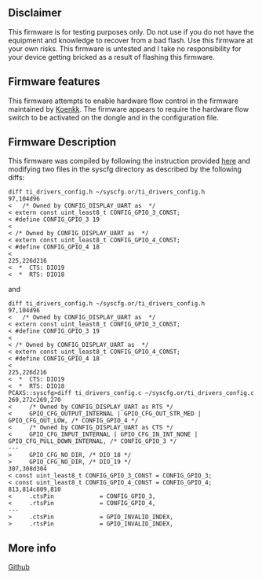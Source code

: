 ## Disclaimer

This firmware is for testing purposes only. Do not use if you do not
have the equipment and knowledge to recover from a bad flash. Use this
firmware at your own risks. This firmware is untested and I take no
responsibility for your device getting bricked as a result of flashing
this firmware.

## Firmware features

This firmware attempts to enable hardware flow control in the
firmware maintained by [Koenkk](https://github.com/Koenkk/Z-Stack-firmware/blob/develop/coordinator/Z-Stack_3.x.0/). The firmware appears to require the hardware flow switch to be activated on the dongle and in the configuration file.


## Firmware Description

This firmware was compiled by following the instruction provided
[here](https://github.com/Koenkk/Z-Stack-firmware/blob/develop/coordinator/Z-Stack_3.x.0/COMPILE.md)
and modifying two files in the syscfg directory as described by the
following diffs:



```
diff ti_drivers_config.h ~/syscfg.or/ti_drivers_config.h 
97,104d96
<   /* Owned by CONFIG_DISPLAY_UART as  */
< extern const uint_least8_t CONFIG_GPIO_3_CONST;
< #define CONFIG_GPIO_3 19
< 
< /* Owned by CONFIG_DISPLAY_UART as  */
< extern const uint_least8_t CONFIG_GPIO_4_CONST;
< #define CONFIG_GPIO_4 18
< 
225,226d216
<  *  CTS: DIO19
<  *  RTS: DIO18
```

and
```
diff ti_drivers_config.h ~/syscfg.or/ti_drivers_config.h 
97,104d96
<   /* Owned by CONFIG_DISPLAY_UART as  */
< extern const uint_least8_t CONFIG_GPIO_3_CONST;
< #define CONFIG_GPIO_3 19
< 
< /* Owned by CONFIG_DISPLAY_UART as  */
< extern const uint_least8_t CONFIG_GPIO_4_CONST;
< #define CONFIG_GPIO_4 18
< 
225,226d216
<  *  CTS: DIO19
<  *  RTS: DIO18
PCAXS::syscfg>diff ti_drivers_config.c ~/syscfg.or/ti_drivers_config.c
269,272c269,270
<     /* Owned by CONFIG_DISPLAY_UART as RTS */
<     GPIO_CFG_OUTPUT_INTERNAL | GPIO_CFG_OUT_STR_MED | GPIO_CFG_OUT_LOW, /* CONFIG_GPIO_4 */
<     /* Owned by CONFIG_DISPLAY_UART as CTS */
<     GPIO_CFG_INPUT_INTERNAL | GPIO_CFG_IN_INT_NONE | GPIO_CFG_PULL_DOWN_INTERNAL, /* CONFIG_GPIO_3 */
---
>     GPIO_CFG_NO_DIR, /* DIO_18 */
>     GPIO_CFG_NO_DIR, /* DIO_19 */
307,308d304
< const uint_least8_t CONFIG_GPIO_3_CONST = CONFIG_GPIO_3;
< const uint_least8_t CONFIG_GPIO_4_CONST = CONFIG_GPIO_4;
813,814c809,810
<     .ctsPin             = CONFIG_GPIO_3,
<     .rtsPin             = CONFIG_GPIO_4,
---
>     .ctsPin             = GPIO_INVALID_INDEX,
>     .rtsPin             = GPIO_INVALID_INDEX,
```

## More info

[Github](https://github.com/Koenkk/Z-Stack-firmware/issues/324)
